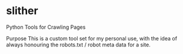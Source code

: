 # slither
Python Tools for Crawling Pages

Purpose
This is a custom tool set for my personal use, with the idea of always honouring the robots.txt / robot meta data for a site.

